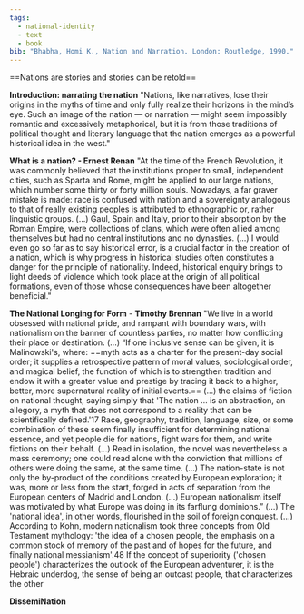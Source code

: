 ```yaml
---
tags:
  - national-identity
  - text
  - book
bib: "Bhabha, Homi K., Nation and Narration. London: Routledge, 1990."
---
```

==Nations are stories and stories can be retold==

**Introduction: narrating the nation**
"Nations, like narratives, lose their origins in the myths of time and only fully realize their horizons in the mind’s eye. Such an image of the nation — or narration — might seem impossibly romantic and excessively metaphorical, but it is from those traditions of political thought and literary language that the nation emerges as a powerful historical idea in the west."

**What is a nation? - Ernest Renan**
"At the time of the French Revolution, it was commonly believed that the institutions proper to small, independent cities, such as Sparta and Rome, might be applied to our large nations, which number some thirty or forty million souls. Nowadays, a far graver mistake is made: race is confused with nation and a sovereignty analogous to that of really existing peoples is attributed to ethnographic or, rather linguistic groups.
(...)
Gaul, Spain and Italy, prior to their absorption by the Roman Empire, were collections of clans, which were often allied among themselves but had no central institutions and no dynasties.
(...)
I would even go so far as to say historical error, is a crucial factor in the creation of a nation, which is why progress in historical studies often constitutes a danger for the principle of nationality. Indeed, historical enquiry brings to light deeds of violence which took place at the origin of all political formations, even of those whose consequences have been altogether beneficial."

**The National Longing for Form** - **Timothy Brennan**
"We live in a world obsessed with national pride, and rampant with boundary wars, with nationalism on the banner of countless parties, no matter how conflicting their place or destination.
(...)
“If one inclusive sense can be given, it is Malinowski's, where: ==myth acts as a charter for the present-day social order; it supplies a retrospective pattern of moral values, sociological order, and magical belief, the function of which is to strengthen tradition and endow it with a greater value and prestige by tracing it back to a higher, better, more supernatural reality of initial events.==
(...)
the claims of fiction on national thought, saying simply that 'The nation ... is an abstraction, an allegory, a myth that does not correspond to a reality that can be scientifically defined.'17 Race, geography, tradition, language, size, or some combination of these seem finally insufficient for determining national essence, and yet people die for nations, fight wars for them, and write fictions on their behalf.
(...)
Read in isolation, the novel was nevertheless a mass ceremony; one could read alone with the conviction that millions of others were doing the same, at the same time.
(...)
The nation-state is not only the by-product of the conditions created by European exploration; it was, more or less from the start, forged in acts of separation from the European centers of Madrid and London.
(...)
European nationalism itself was motivated by what Europe was doing in its farflung dominions.”
(...)
The 'national idea', in other words, flourished in the soil of foreign conquest. 
(...)
According to Kohn, modern nationalism took three concepts from Old Testament mythology: 'the idea of a chosen people, the emphasis on a common stock of memory of the past and of hopes for the future, and finally national messianism'.48 If the concept of superiority ('chosen people') characterizes the outlook of the European adventurer, it is the Hebraic underdog, the sense of being an outcast people, that characterizes the other

**DissemiNation**

